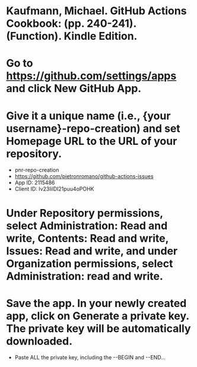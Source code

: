 
# Kaufmann, Michael. GitHub Actions Cookbook: (pp. 240-241). (Function). Kindle Edition. 

# Go to https://github.com/settings/apps and click New GitHub App. 
# Give it a unique name (i.e., {your username}-repo-creation) and set Homepage URL to the URL of your repository. 
- pnr-repo-creation
- https://github.com/pietronromano/github-actions-issues
- App ID: 2115486
- Client ID: Iv23lilDI21puu4oPOHK

# Under Repository permissions, select Administration: Read and write, Contents: Read and write, Issues: Read and write, and under Organization permissions, select Administration: read and write. 

# Save the app. In your newly created app, click on Generate a private key. The private key will be automatically downloaded.
- Paste ALL the private key, including the --BEGIN and --END...
